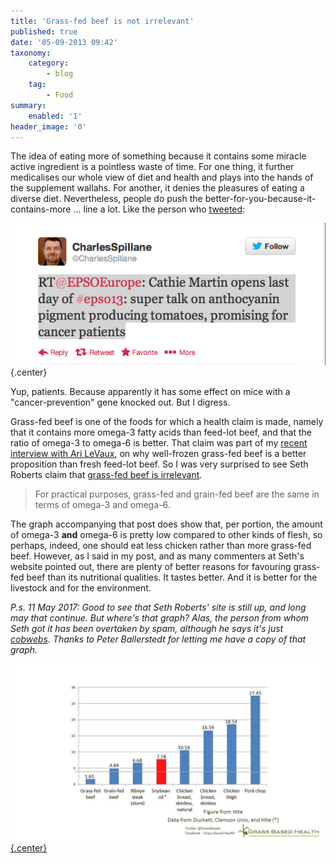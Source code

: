 ```yaml
---
title: 'Grass-fed beef is not irrelevant'
published: true
date: '05-09-2013 09:42'
taxonomy:
    category:
        - blog
    tag:
        - Food
summary:
    enabled: '1'
header_image: '0'
---
```


The idea of eating more of something because it contains some miracle active ingredient is a pointless waste of time. For one thing, it further medicalises our whole view of diet and health and plays into the hands of the supplement wallahs. For another, it denies the pleasures of eating a diverse diet. Nevertheless, people do push the better-for-you-because-it-contains-more ... line a lot. Like the person who [tweeted](https://twitter.com/CharlesSpillane/status/375151916566999040):

![A tweet about purple tomatoes](purple-toms-tweet.png){.center} 

Yup, patients. Because apparently it has some effect on mice with a "cancer-prevention" gene knocked out. But I digress.

Grass-fed beef is one of the foods for which a health claim is made, namely that it contains more omega-3 fatty acids than feed-lot beef, and that the ratio of omega-3 to omega-6 is better. That claim was part of my [recent interview with Ari LeVaux](http://www.eatthispodcast.com/whats-the-beef-with-frozen-meat/), on why well-frozen grass-fed beef is a better proposition than fresh feed-lot beef. So I was very surprised to see Seth Roberts claim that [grass-fed beef is irrelevant](http://blog.sethroberts.net/2013/09/01/the-irrelevance-of-grass-fed-beef-ancestral-health-symposium-2013/).

> For practical purposes, grass-fed and grain-fed beef are the same in terms of omega-3 and omega-6. 

The graph accompanying that post does show that, per portion, the amount of omega-3 **and** omega-6 is pretty low compared to other kinds of flesh, so perhaps, indeed, one should eat less chicken rather than more grass-fed beef. However, as I said in my post, and as many commenters at Seth's website pointed out, there are plenty of better reasons for favouring grass-fed beef than its nutritional qualities. It tastes better. And it is better for the livestock and for the environment.

*P.s. 11 May 2017: Good to see that Seth Roberts' site is still up, and long may that continue. But where's that graph? Alas, the person from whom Seth got it has been overtaken by spam, although he says it's just [cobwebs](https://twitter.com/GrassBased/status/862670517051957249). Thanks to Peter Ballerstedt for letting me have a copy of that graph.*

[![](Omegas.jpg){.center} ](/blog/grass-fed-beef-is-not-irrelevant/Omegas.jpg)